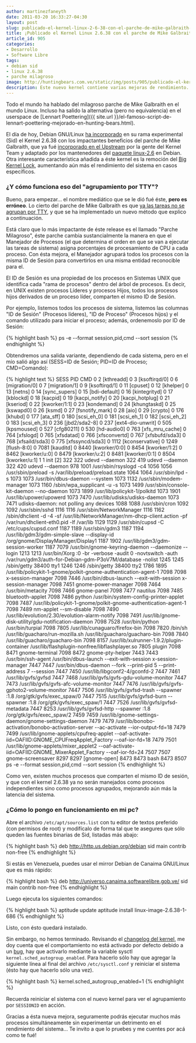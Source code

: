 ```yaml
---
author: martinezfaneyth
date: 2011-03-20 16:33:27-04:30
layout: post
slug: publicado-el-kernel-linux-2-6-38-con-el-parche-de-mike-galbraith-en-debian-sid
title: ¡Publicado el Kernel Linux 2.6.38 con el parche de Mike Galbraith en Debian Sid!
article_id: 905
categories:
- Desarrollo
- Software Libre
tags:
- debian sid
- linux 2.6.38
- parche milagroso
image: http://huntingbears.com.ve/static/img/posts/905/publicado-el-kernel-linux-2-6-38-con-el-parche-de-mike-galbraith-en-debian-sid__1.jpg
description: Este nuevo kernel contiene varias mejoras de rendimiento.
---
```


Todo el mundo ha hablado del milagroso parche de Mike Galbraith en el mundo Linux. Incluso ha salido la alternativa (pero no equivalencia) en el userspace de [Lennart Poettering]({{ site.url }}/el-famoso-script-de-lennart-poettering-mejorado-en-hunting-bears.html).

El día de hoy, Debian GNU/Linux [ha incorporado](http://packages.qa.debian.org/l/linux-2.6/news/20110316T160359Z.html) en su rama experimental (Sid) el Kernel 2.6.38 con los impactantes beneficios del parche de Mike Galbraith, que ya fué [incorporado en el Upstream](http://git.kernel.org/?p=linux/kernel/git/torvalds/linux-2.6.git;a=commitdiff;h=5091faa449ee0b7d73bc296a93bca9540fc51d0a) por la gente del Kernel Team y adaptado por los mantenedores del [paquete linux-2.6](http://packages.debian.org/changelogs/pool/main/l/linux-2.6/current/changelog) en Debian. Otra interesante característica añadida a éste kernel es la remoción del [Big Kernel Lock](http://kernelnewbies.org/BigKernelLock), aumentando aún más el rendimiento del sistema en casos específicos.

### ¿Y cómo funciona eso del "agrupamiento por TTY"?

Bueno, para empezar... el nombre mediático que se le dió fué éste, **pero es erróneo**. Lo cierto del parche de Mike Galbraith es que [ya las tareas no se agrupan por TTY](http://lwn.net/Articles/418884/), y que se ha implementado un nuevo método que explico a continuación.

Está claro que lo más impactante de éste release es el llamado "Parche Milagroso", éste parche cambia sustancialmente la manera en que el Manejador de Procesos (el que determina el orden en que se van a ejecutar las tareas de sistema) asigna porcentajes de procesamiento de CPU a cada proceso. Con ésta mejora, el Manejador agrupará todos los procesos con la misma ID de Sesión para convertirlos en una misma entidad reconocible para el.

El ID de Sesión es una propiedad de los procesos en Sistemas UNIX que identifica cada "rama de procesos" dentro del árbol de procesos. Es decir, en UNIX existen procesos Líderes y procesos Hijos, todos los procesos hijos derivados de un proceso líder, comparten el mismo ID de Sesión.

Por ejemplo, listemos todos los procesos de sistema, listemos las columnas "ID de Sesión" (Procesos líderes), "ID de Proceso" (Procesos hijos) y el comando utilizado para iniciar el proceso; además, ordenemoslo por ID de Sesión:

{% highlight bash %}
ps -e --format session,pid,cmd --sort session
{% endhighlight %}

Obtendremos una salida variante, dependiendo de cada sistema, pero en el mío salió algo así (SESS=ID de Sesión; PID=ID de Proceso; CMD=Comando):

{% highlight text %}
 SESS   PID CMD
    0     2 [kthreadd]
    0     3 [ksoftirqd/0]
    0     6 [migration/0]
    0     7 [migration/1]
    0     9 [ksoftirqd/1]
    0    11 [cpuset]
    0    12 [khelper]
    0    13 [netns]
    0    14 [sync_supers]
    0    15 [bdi-default]
    0    16 [kintegrityd]
    0    17 [kblockd]
    0    18 [kacpid]
    0    19 [kacpi_notify]
    0    20 [kacpi_hotplug]
    0    21 [kseriod]
    0    22 [kworker/1:1]
    0    23 [kondemand]
    0    24 [khungtaskd]
    0    25 [kswapd0]
    0    26 [ksmd]
    0    27 [fsnotify_mark]
    0    28 [aio]
    0    29 [crypto]
    0   176 [khubd]
    0   177 [ata_sff]
    0   180 [scsi_eh_0]
    0   181 [scsi_eh_1]
    0   182 [scsi_eh_2]
    0   183 [scsi_eh_3]
    0   236 [jbd2/sda2-8]
    0   237 [ext4-dio-unwrit]
    0   505 [kpsmoused]
    0   527 [cfg80211]
    0   530 [hd-audio0]
    0   763 [xfs_mru_cache]
    0   764 [xfslogd]
    0   765 [xfsdatad]
    0   766 [xfsconvertd]
    0   767 [xfsbufd/sda3]
    0   768 [xfsaild/sda3]
    0   775 [xfssyncd/sda3]
    0  1112 [kconservative]
    0  1249 [flush-8:0]
    0  7081 [kauditd]
    0  8440 [kworker/0:0]
    0  8454 [kworker/1:2]
    0  8462 [kworker/u:0]
    0  8479 [kworker/u:2]
    0  8481 [kworker/0:1]
    0  8504 [kworker/u:1]
    1     1 init [2]
  322   322 udevd --daemon
  322   419 udevd --daemon
  322   420 udevd --daemon
  978  1001 /usr/sbin/rsyslogd -c4
 1056  1056 /usr/sbin/preload -s /var/lib/preload/preload.state
 1064  1064 /usr/sbin/lpd -s
 1073  1073 /usr/bin/dbus-daemon --system
 1073  1132 /usr/sbin/modem-manager
 1073  1160 /sbin/wpa_supplicant -u -s
 1073  1499 /usr/sbin/console-kit-daemon --no-daemon
 1073  1899 /usr/lib/policykit-1/polkitd
 1073  1901 /usr/lib/upower/upowerd
 1073  7470 /usr/lib/udisks/udisks-daemon
 1073  7471 udisks-daemon: not polling any devices
 1088  1088 /usr/sbin/cron
 1092  1092 /usr/sbin/sshd
 1116  1116 /usr/sbin/NetworkManager
 1116  1162 /sbin/dhclient -d -4 -sf /usr/lib/NetworkManager/nm-dhcp-client.action -pf /var/run/dhclient-eth0.pid -lf /var/lib
 1129  1129 /usr/sbin/cupsd -C /etc/cups/cupsd.conf
 1187  1189 /usr/sbin/gdm3
 1187  1194 /usr/lib/gdm3/gdm-simple-slave --display-id /org/gnome/DisplayManager/Display1
 1187  1902 /usr/lib/gdm3/gdm-session-worker
 1187  7079 /usr/bin/gnome-keyring-daemon --daemonize --login
 1213  1213 /usr/bin/Xorg :0 -br -verbose -audit 0 -novtswitch -auth /var/run/gdm3/auth-for-Debian-gdm-P3oV7M/database -nolist
 1245  1245 /sbin/getty 38400 tty1
 1246  1246 /sbin/getty 38400 tty2
 1786  1895 /usr/lib/policykit-1-gnome/polkit-gnome-authentication-agent-1
 7098  7098 x-session-manager
 7098  7446 /usr/bin/dbus-launch --exit-with-session x-session-manager
 7098  7451 gnome-power-manager
 7098  7464 /usr/bin/metacity
 7098  7466 gnome-panel
 7098  7477 nautilus
 7098  7485 bluetooth-applet
 7098  7486 python /usr/bin/system-config-printer-applet
 7098  7487 /usr/lib/policykit-1-gnome/polkit-gnome-authentication-agent-1
 7098  7489 nm-applet --sm-disable
 7098  7490 /usr/lib/evolution/2.30/evolution-alarm-notify
 7098  7491 /usr/lib/gnome-disk-utility/gdu-notification-daemon
 7098  7528 /usr/bin/python /usr/bin/turpial
 7098  7805 /usr/lib/cunaguaro/firefox-bin
 7098  7820 /bin/sh /usr/lib/guacharo/run-mozilla.sh /usr/lib/guacharo/guacharo-bin
 7098  7840 /usr/lib/guacharo/guacharo-bin
 7098  8157 /usr/lib/xulrunner-1.9.2/plugin-container /usr/lib/flashplugin-nonfree/libflashplayer.so 7805 plugin
 7098  8471 gnome-terminal
 7098  8472 gnome-pty-helper
 7443  7443 /usr/bin/ssh-agent /usr/bin/dbus-launch --exit-with-session x-session-manager
 7447  7447 /usr/bin/dbus-daemon --fork --print-pid 5 --print-address 7 --session
 7447  7450 /usr/lib/libgconf2-4/gconfd-2
 7447  7461 /usr/lib/gvfs/gvfsd
 7447  7468 /usr/lib/gvfs/gvfs-gdu-volume-monitor
 7447  7473 /usr/lib/gvfs/gvfs-afc-volume-monitor
 7447  7476 /usr/lib/gvfs/gvfs-gphoto2-volume-monitor
 7447  7506 /usr/lib/gvfs/gvfsd-trash --spawner :1.8 /org/gtk/gvfs/exec_spaw/0
 7447  7515 /usr/lib/gvfs/gvfsd-burn --spawner :1.8 /org/gtk/gvfs/exec_spaw/1
 7447  7526 /usr/lib/gvfs/gvfsd-metadata
 7447  8253 /usr/lib/gvfs/gvfsd-http --spawner :1.8 /org/gtk/gvfs/exec_spaw/2
 7459  7459 /usr/lib/gnome-settings-daemon/gnome-settings-daemon
 7479  7479 /usr/lib/bonobo-activation/bonobo-activation-server --ac-activate --ior-output-fd=18
 7479  7499 /usr/lib/gnome-applets/cpufreq-applet --oaf-activate-iid=OAFIID:GNOME_CPUFreqApplet_Factory --oaf-ior-fd=18
 7479  7501 /usr/lib/gnome-applets/mixer_applet2 --oaf-activate-iid=OAFIID:GNOME_MixerApplet_Factory --oaf-ior-fd=24
 7507  7507 gnome-screensaver
 8297  8297 [gnome-open]
 8473  8473 bash
 8473  8507 ps -e --format session,pid,cmd --sort session
{% endhighlight %}

Como ven, existen muchos procesos que comparten el mismo ID de sesión, y que con el kernel 2.6.38 ya no serán manejados como procesos independientes sino como procesos agrupados, mejorando aún más la latencia del sistema.

### ¿Cómo lo pongo en funcionamiento en mi pc?

Abre el archivo `/etc/apt/sources.list` con tu editor de textos preferido (con permisos de root) y modifícalo de forma tal que te asegures que sólo queden las fuentes binarias de Sid, listadas más abajo:

{% highlight bash %}
deb http://http.us.debian.org/debian sid main contrib non-free
{% endhighlight %}

Si estás en Venezuela, puedes usar el mirror Debian de Canaima GNU/Linux que es más rápido:

{% highlight bash %}
deb http://universo.canaima.softwarelibre.gob.ve/ sid main contrib non-free
{% endhighlight %}

Luego ejecuta los siguientes comandos:

{% highlight bash %}
aptitude update
aptitude install linux-image-2.6.38-1-686
{% endhighlight %}

Listo, con ésto quedará instalado.

Sin embargo, no hemos terminado. Revisando el [changelog del kernel](http://packages.debian.org/changelogs/pool/main/l/linux-2.6/current/changelog.html), me doy cuenta que el comportamiento no está activado por defecto debido a un [bug](http://bugs.debian.org/cgi-bin/bugreport.cgi?bug=618486), hay que activarlo mediante la variable sysctl `kernel.sched_autogroup_enabled`. Para hacerlo sólo hay que agregar la siguiente línea al final del archivo `/etc/sysctl.conf` y reiniciar el sistema (ésto hay que hacerlo sólo una vez).

{% highlight bash %}
kernel.sched_autogroup_enabled=1
{% endhighlight %}

Recuerda reiniciar el sistema con el nuevo kernel para ver el agrupamiento por `SESSIONID` en acción.

Gracias a ésta nueva mejora, seguramente podrás ejecutar muchos más procesos simultáneamente sin experimentar un detrimento en el rendimiento del sistema... Te invito a que lo pruebes y me cuentes por acá como te fué!
